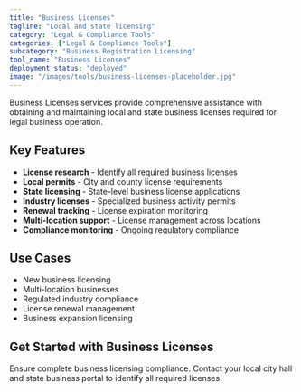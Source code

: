 ```yaml
---
title: "Business Licenses"
tagline: "Local and state licensing"
category: "Legal & Compliance Tools"
categories: ["Legal & Compliance Tools"]
subcategory: "Business Registration Licensing"
tool_name: "Business Licenses"
deployment_status: "deployed"
image: "/images/tools/business-licenses-placeholder.jpg"
---
```

Business Licenses services provide comprehensive assistance with obtaining and maintaining local and state business licenses required for legal business operation.

## Key Features

- **License research** - Identify all required business licenses
- **Local permits** - City and county license requirements
- **State licensing** - State-level business license applications
- **Industry licenses** - Specialized business activity permits
- **Renewal tracking** - License expiration monitoring
- **Multi-location support** - License management across locations
- **Compliance monitoring** - Ongoing regulatory compliance

## Use Cases

- New business licensing
- Multi-location businesses
- Regulated industry compliance
- License renewal management
- Business expansion licensing

## Get Started with Business Licenses

Ensure complete business licensing compliance. Contact your local city hall and state business portal to identify all required licenses.
